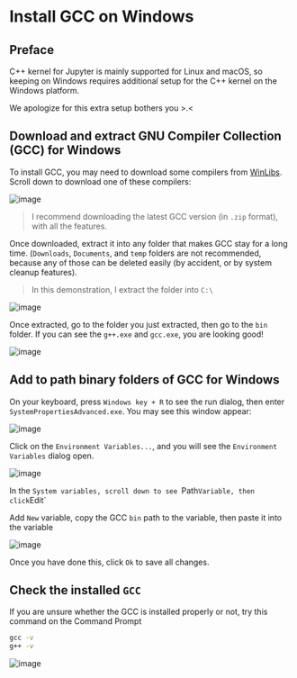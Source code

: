 # Install GCC on Windows

## Preface

C++ kernel for Jupyter is mainly supported for Linux and macOS, so keeping on Windows requires additional setup for the C++ kernel on the Windows platform.

We apologize for this extra setup bothers you >.<

## Download and extract GNU Compiler Collection (GCC) for Windows

To install GCC, you may need to download some compilers from [WinLibs](https://winlibs.com/). Scroll down to download one of these compilers:

![image](https://github.com/takinekotfs/jupyter-cpp-kernel/assets/115929530/282f685d-16da-46d4-8f02-f72791a76c68)

> I recommend downloading the latest GCC version (in `.zip` format), with all the features.

Once downloaded, extract it into any folder that makes GCC stay for a long time. (`Downloads`, `Documents`, and `temp` folders are not recommended, because any of those can be deleted easily (by accident, or by system cleanup features).

> In this demonstration, I extract the folder into `C:\`

![image](https://github.com/takinekotfs/jupyter-cpp-kernel/assets/115929530/479463ed-cfb8-47fc-9a4c-5bac998603f1)

Once extracted, go to the folder you just extracted, then go to the `bin` folder. If you can see the `g++.exe` and `gcc.exe`, you are looking good!

![image](https://github.com/takinekotfs/jupyter-cpp-kernel/assets/115929530/b578afca-beb6-4f76-93ab-d1d08a4f7c6e)

## Add to path binary folders of GCC for Windows

On your keyboard, press `Windows key + R` to see the run dialog, then enter `SystemPropertiesAdvanced.exe`. You may see this window appear:

![image](https://github.com/takinekotfs/jupyter-cpp-kernel/assets/115929530/67aab7ca-633e-46a2-83f9-da66d7f03925)

Click on the `Environment Variables...`, and you will see the `Environment Variables` dialog open.

![image](https://github.com/takinekotfs/jupyter-cpp-kernel/assets/115929530/744ef024-2151-4a94-913e-a56501a0ea6f)

In the `System variables, scroll down to see `Path` Variable, then click `Edit`

Add `New` variable, copy the GCC `bin` path to the variable, then paste it into the variable

![image](https://github.com/takinekotfs/jupyter-cpp-kernel/assets/115929530/d7ba803a-453a-45d6-9cdd-80e1340e684e)

Once you have done this, click `Ok` to save all changes.

## Check the installed `GCC`

If you are unsure whether the GCC is installed properly or not, try this command on the Command Prompt

```cmd
gcc -v
g++ -v
```

![image](https://github.com/takinekotfs/jupyter-cpp-kernel/assets/115929530/c1ad1174-82fa-4dac-b7a5-952569f4db75)
